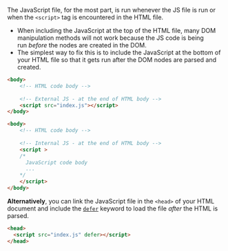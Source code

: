 The JavaScript file, for the most part, is run whenever the JS file is run or when the `<script>` tag is encountered in the HTML file. 
* When including the JavaScript at the top of the HTML file, many DOM manipulation methods will not work because the JS code is being run _before_ the nodes are created in the DOM. 
* The simplest way to fix this is to include the JavaScript at the bottom of your HTML file so that it gets run after the DOM nodes are parsed and created.
```html
<body>
	<!-- HTML code body -->
	
	<!-- External JS - at the end of HTML body -->
	<script src="index.js"></script>
</body>
```

```html
<body>
	<!-- HTML code body -->
	
	<!-- Internal JS - at the end of HTML body -->
	<script >
	/*
	  JavaScript code body
	  ... 
	*/
	</script>
</body>
```

**Alternatively**, you can link the JavaScript file in the `<head>` of your HTML document and include the [`defer`](https://javascript.info/script-async-defer#defer) keyword to load the file _after_ the HTML is parsed. 
```html
<head>
  <script src="index.js" defer></script>
</head>
```
